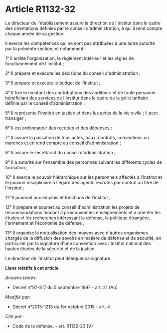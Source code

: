 # Article R1132-32

Le directeur de l'établissement assure la direction de l'institut dans le cadre des orientations définies par le conseil
d'administration, à qui il rend compte chaque année de sa gestion. 

Il exerce les compétences qui ne sont pas attribuées à une autre autorité par la présente section, et notamment : 

1° Il arrête l'organisation, le règlement intérieur et les règles de fonctionnement de l'institut ; 

2° Il prépare et exécute les décisions du conseil d'administration ; 

3° Il prépare et exécute le budget de l'institut ; 

4° Il fixe le montant des contributions des auditeurs et de toute personne bénéficiant des services de l'institut dans le
cadre de la grille tarifaire définie par le conseil d'administration ; 

5° Il représente l'institut en justice et dans les actes de la vie civile ; il peut transiger ; 

6° Il est ordonnateur des recettes et des dépenses ; 

7° Il assure la passation de tous actes, baux, contrats, conventions ou marchés et en rend compte au conseil
d'administration ; 

8° Il assure le secrétariat du conseil d'administration ; 

9° Il a autorité sur l'ensemble des personnes suivant les différents cycles de formation ; 

10° Il exerce le pouvoir hiérarchique sur les personnels affectés à l'institut et le pouvoir disciplinaire à l'égard des
agents recrutés par contrat au titre de l'institut ; 

11° Il pourvoit aux emplois et fonctions de l'institut ; 

12° Il prépare et soumet au conseil d'administration les projets de recommandations tendant à promouvoir les enseignements et
à orienter les études et les recherches intéressant la défense, la politique étrangère, l'armement et l'économie de
défense ; 

13° Il organise la mutualisation des moyens avec d'autres organismes chargés de la diffusion des savoirs en matière de
défense et de sécurité, en particulier par la signature d'une convention avec l'Institut national des hautes études de la
sécurité et de la justice. 

Le directeur de l'institut peut déléguer sa signature.

**Liens relatifs à cet article**

_Anciens textes_:

  - Décret n°97-817 du 5 septembre 1997 - art. 21 (Ab)

_Modifié par_:

  - Décret n°2015-1213 du 1er octobre 2015 - art. 4

_Cité par_:

  - Code de la défense. - art. R1132-23 (V)
